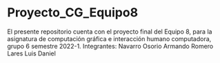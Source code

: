 # Proyecto_CG_Equipo8
 El presente repositorio cuenta con el proyecto final del Equipo 8, para la asignatura de computación gráfica e interacción humano computadora, grupo 6 semestre 2022-1.
 Integrantes:
 Navarro Osorio Armando
 Romero Lares Luis Daniel
